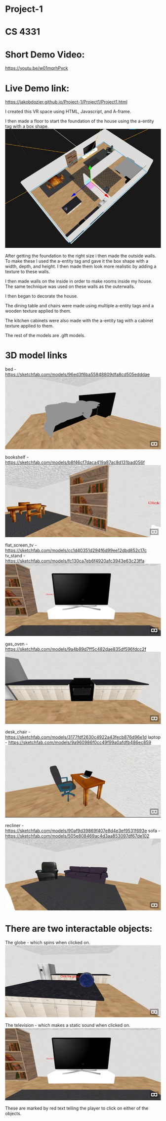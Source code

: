 # Project-1
# CS 4331

# Short Demo Video:

https://youtu.be/w01mqrhPyck

# Live Demo link:

https://jakobdozier.github.io/Project-1/Project1/Project1.html


I created this VR space using HTML, Javascript, and A-frame.

I then made a floor to start the foundation of the house using the a-entity tag with a box shape.
![alt text](screenshots/pic1.png)

After getting the foundation to the right size i then made the outside walls. To make these I used the a-entity tag and gave it the box shape with a width, depth, and height. I then made them look more realistic by adding a texture to these walls. 

I then made walls on the inside in order to make rooms inside my house. The same technique was used on these walls as the outerwalls. 

I then began to decorate the house.

The dining table and chairs were made using multiple a-entity tags and a wooden texture applied to them. 

The kitchen cabinets were also made with the a-entity tag with a cabinet texture applied to them. 

The rest of the models are .glft models.

# 3D model links

bed - https://sketchfab.com/models/96ed3f6ba55848809dfa8cd505edddae
![alt text](screenshots/pic10.png)

bookshelf - https://sketchfab.com/models/b8f46cf7daca419a87ac8d131bad056f
![alt text](screenshots/pic6.png)

flat_screen_tv - https://sketchfab.com/models/cc1d40351d294f6d99ee12dbd852c17c
tv_stand -https://sketchfab.com/models/fc130ca7eb6f4920afc3943e63c23ffa
![alt text](screenshots/pic8.png)

gas_oven - https://sketchfab.com/models/9a4b89d7ff5c482dae835df596fdcc2f
![alt text](screenshots/pic4.png)

desk_chair - https://sketchfab.com/models/3177fdf2630c4922a43fecb876d96e1d
laptop - https://sketchfab.com/models/9a960986f0cc49f99a0afdfb486ec859
![alt text](screenshots/pic9.png)

recliner - https://sketchfab.com/models/90af9d39869f407e8d4e3ef9531f693e
sofa - https://sketchfab.com/models/505e808469ac4d3aa853097df67de102
![alt text](screenshots/pic7.png)


# There are two interactable objects:

  The globe - which spins when clicked on.
  ![alt text](screenshots/pic2.png)
  
  The television - which makes a static sound when clicked on.
  ![alt text](screenshots/pic8.png)

 These are marked by red text telling the player to click on either of the objects. 
